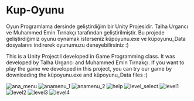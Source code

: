 # Kup-Oyunu

Oyun Programlama dersinde geliştirdiğim bir Unity Projesidir. Talha Urgancı ve Muhammed Emin Tırnakçı tarafından geliştirilmiştir. 
Bu projede geliştirdiğimiz oyunu oynamak isterseniz küpoyunu.exe ve küpoyunu_Data dosyalarını indirerek oyunumuzu deneyebilirsiniz :)

This is a Unity Project I developed in Game Programming class. It was developed by Talha Urgancı and Muhammed Emin Tırnakçı.
If you want to play the game we developed in this project, you can try our game by downloading the küpoyunu.exe and küpoyunu_Data files :)


![ana_menu](https://user-images.githubusercontent.com/65421059/141023886-bccbfc9e-1561-44f0-bab4-fe64661c7665.png)
![anamenu_1](https://user-images.githubusercontent.com/65421059/141023887-9e4e2180-dd39-4245-b37d-67d0517d349c.png)
![anamenu_2](https://user-images.githubusercontent.com/65421059/141023891-3efa9db3-a47f-4711-bd79-eab3a0cd803d.png)
![help](https://user-images.githubusercontent.com/65421059/141023894-2de2cd3c-8fa7-4981-8bd6-b53fea34c0de.png)
![level_select](https://user-images.githubusercontent.com/65421059/141023898-ab0978d8-8385-4925-a2d6-637864f4614e.png)
![level1](https://user-images.githubusercontent.com/65421059/141023900-0c0f68a0-9868-4c5b-a68a-f1f8bc4a20c1.png)
![level2](https://user-images.githubusercontent.com/65421059/141023902-a31711e8-1e29-4021-9bb4-fc12c0bfb2c8.png)
![level3](https://user-images.githubusercontent.com/65421059/141023905-7ad9dfa4-2511-4f85-a916-a83c81a157f7.png)
![level4](https://user-images.githubusercontent.com/65421059/141023908-9e9b2e3f-abac-4dbf-9a2b-d0cb261f1aaa.png)
